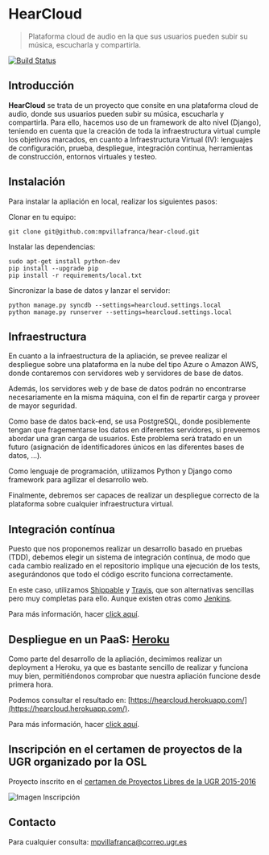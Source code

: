 # HearCloud

> Plataforma cloud de audio en la que sus usuarios pueden subir su música, escucharla y compartirla.

[![Build Status](https://travis-ci.org/mpvillafranca/hear-cloud.svg?branch=master)](https://travis-ci.org/mpvillafranca/hear-cloud)

## Introducción
**HearCloud** se trata de un proyecto que consite en una plataforma cloud de audio, donde sus usuarios pueden subir su música, escucharla y compartirla. Para ello, hacemos uso de un framework de alto nivel (Django), teniendo en cuenta que la creación de toda la infraestructura virtual cumple los objetivos marcados, en cuanto a Infraestructura Virtual (IV): lenguajes de configuración, prueba, despliegue, integración continua, herramientas de construcción, entornos virtuales y testeo.

## Instalación

Para instalar la apliación en local, realizar los siguientes pasos:

Clonar en tu equipo:

    git clone git@github.com:mpvillafranca/hear-cloud.git

Instalar las dependencias:

    sudo apt-get install python-dev
    pip install --upgrade pip
    pip install -r requirements/local.txt

Sincronizar la base de datos y lanzar el servidor:

    python manage.py syncdb --settings=hearcloud.settings.local
    python manage.py runserver --settings=hearcloud.settings.local

## Infraestructura
En cuanto a la infraestructura de la apliación, se prevee realizar el despliegue sobre una plataforma en la nube del tipo Azure o Amazon AWS, donde contaremos con servidores web y servidores de base de datos.

Además, los servidores web y de base de datos podrán no encontrarse necesariamente en la misma máquina, con el fin de repartir carga y proveer de mayor seguridad.

Como base de datos back-end, se usa PostgreSQL, donde posiblemente tengan que fragementarse los datos en diferentes servidores, si preveemos abordar una gran carga de usuarios. Este problema será tratado en un futuro (asignación de identificadores únicos en las diferentes bases de datos, ...).

Como lenguaje de programación, utilizamos Python y Django como framework para agilizar el desarrollo web.

Finalmente, debremos ser capaces de realizar un despliegue correcto de la plataforma sobre cualquier infraestructura virtual.

## Integración contínua
Puesto que nos proponemos realizar un desarrollo basado en pruebas (TDD), debemos elegir un sistema de integración contínua, de modo que cada cambio realizado en el repositorio implique una ejecución de los tests, asegurándonos que todo el código escrito funciona correctamente.

En este caso, utilizamos [Shippable](https://www.shippable.com/) y [Travis](https://travis-ci.org/), que son alternativas sencillas pero muy completas para ello. Aunque existen otras como [Jenkins](https://jenkins-ci.org/).

Para más información, hacer [click aquí](./doc/Integracion-continua.md).

## Despliegue en un PaaS: [Heroku](https://www.heroku.com)
Como parte del desarrollo de la apliación, decimimos realizar un deployment a Heroku, ya que es bastante sencillo de realizar y funciona muy bien, permitiéndonos comprobar que nuestra apliación funcione desde primera hora.

Podemos consultar el resultado en: [https://hearcloud.herokuapp.com/](https://hearcloud.herokuapp.com/).

Para más información, hacer [click aquí](./doc/Heroku-.md).

## Inscripción en el certamen de proyectos de la UGR organizado por la OSL

Proyecto inscrito en el [certamen de Proyectos Libres de la UGR 2015-2016](http://osl.ugr.es/bases-de-los-premios-a-proyectos-libres-de-la-ugr/)

![Imagen Inscripción](http://oi61.tinypic.com/k03vyc.jpg)

## Contacto
Para cualquier consulta: mpvillafranca@correo.ugr.es
